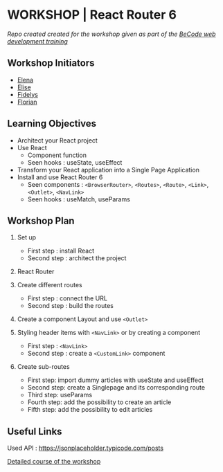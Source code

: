 # WORKSHOP | React Router 6

_Repo created created for the workshop given as part of the [BeCode web development training](https://becode.org/fr/apprendre/developpeur-web-junior/)_

## Workshop Initiators

- [Elena](https://github.com/TozurElena)
- [Elise](https://github.com/eliseprts)
- [Fidelys](https://github.com/FidelysNadison)
- [Florian](https://github.com/FlorianAuc)

## Learning Objectives

- Architect your React project
- Use React
    - Component function
    - Seen hooks : useState, useEffect
- Transform your React application into a Single Page Application
- Install and use React Router 6
    - Seen components : `<BrowserRouter>`, `<Routes>`, `<Route>`, `<Link>`, `<Outlet>`, `<NavLink>`
    - Seen hooks : useMatch, useParams

## Workshop Plan

1. Set up
    - First step : install React
    - Second step : architect the project

2. React Router

3. Create different routes
    - First step : connect the URL
    - Second step : build the routes

4. Create a component Layout and use `<Outlet>`

5. Styling header items with `<NavLink>` or by creating a component
    - First step : `<NavLink>`
    - Second step : create a `<CustomLink>` component

6. Create sub-routes
    - First step: import dummy articles with useState and useEffect
    - Second step: create a Singlepage and its corresponding route
    - Third step: useParams
    - Fourth step: add the possibility to create an article
    - Fifth step: add the possibility to edit articles

## Useful Links

Used API : https://jsonplaceholder.typicode.com/posts

[Detailed course of the workshop](https://drive.google.com/file/d/1qF3NtP99KT8dPM7bIoThXFqcDQwkI9rh/view?usp=sharing)